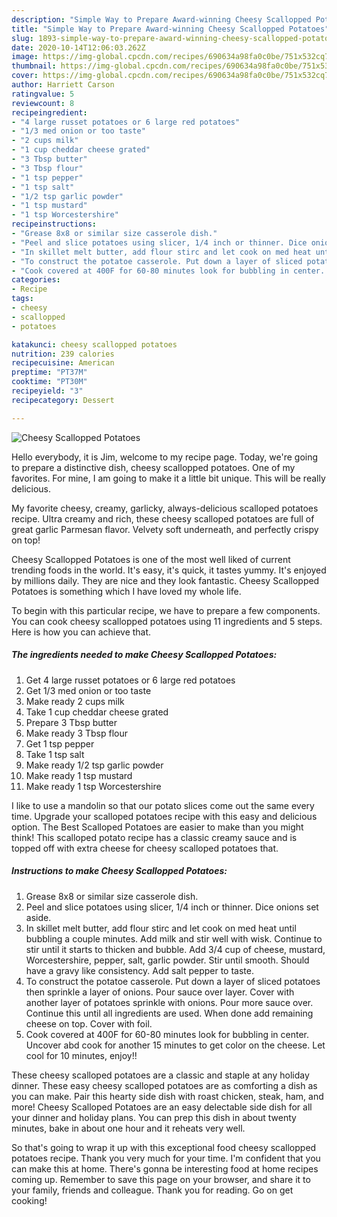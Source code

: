 ```yaml
---
description: "Simple Way to Prepare Award-winning Cheesy Scallopped Potatoes"
title: "Simple Way to Prepare Award-winning Cheesy Scallopped Potatoes"
slug: 1893-simple-way-to-prepare-award-winning-cheesy-scallopped-potatoes
date: 2020-10-14T12:06:03.262Z
image: https://img-global.cpcdn.com/recipes/690634a98fa0c0be/751x532cq70/cheesy-scallopped-potatoes-recipe-main-photo.jpg
thumbnail: https://img-global.cpcdn.com/recipes/690634a98fa0c0be/751x532cq70/cheesy-scallopped-potatoes-recipe-main-photo.jpg
cover: https://img-global.cpcdn.com/recipes/690634a98fa0c0be/751x532cq70/cheesy-scallopped-potatoes-recipe-main-photo.jpg
author: Harriett Carson
ratingvalue: 5
reviewcount: 8
recipeingredient:
- "4 large russet potatoes or 6 large red potatoes"
- "1/3 med onion or too taste"
- "2 cups milk"
- "1 cup cheddar cheese grated"
- "3 Tbsp butter"
- "3 Tbsp flour"
- "1 tsp pepper"
- "1 tsp salt"
- "1/2 tsp garlic powder"
- "1 tsp mustard"
- "1 tsp Worcestershire"
recipeinstructions:
- "Grease 8x8 or similar size casserole dish."
- "Peel and slice potatoes using slicer, 1/4 inch or thinner. Dice onions set aside."
- "In skillet melt butter, add flour stirc and let cook on med heat until bubbling a couple minutes. Add milk and stir well with wisk. Continue to stir until it starts to thicken and bubble. Add 3/4 cup of cheese, mustard, Worcestershire, pepper, salt, garlic powder. Stir until smooth. Should have a gravy like consistency. Add salt pepper to taste."
- "To construct the potatoe casserole. Put down a layer of sliced potatoes then sprinkle a layer of onions. Pour sauce over layer. Cover with another layer of potatoes sprinkle with onions. Pour more sauce over. Continue this until all ingredients are used. When done add remaining cheese on top. Cover with foil."
- "Cook covered at 400F for 60-80 minutes look for bubbling in center. Uncover abd cook for another 15 minutes to get color on the cheese. Let cool for 10 minutes, enjoy!!"
categories:
- Recipe
tags:
- cheesy
- scallopped
- potatoes

katakunci: cheesy scallopped potatoes 
nutrition: 239 calories
recipecuisine: American
preptime: "PT37M"
cooktime: "PT30M"
recipeyield: "3"
recipecategory: Dessert

---
```



![Cheesy Scallopped Potatoes](https://img-global.cpcdn.com/recipes/690634a98fa0c0be/751x532cq70/cheesy-scallopped-potatoes-recipe-main-photo.jpg)

Hello everybody, it is Jim, welcome to my recipe page. Today, we're going to prepare a distinctive dish, cheesy scallopped potatoes. One of my favorites. For mine, I am going to make it a little bit unique. This will be really delicious.

My favorite cheesy, creamy, garlicky, always-delicious scalloped potatoes recipe. Ultra creamy and rich, these cheesy scalloped potatoes are full of great garlic Parmesan flavor. Velvety soft underneath, and perfectly crispy on top!

Cheesy Scallopped Potatoes is one of the most well liked of current trending foods in the world. It's easy, it's quick, it tastes yummy. It's enjoyed by millions daily. They are nice and they look fantastic. Cheesy Scallopped Potatoes is something which I have loved my whole life.


To begin with this particular recipe, we have to prepare a few components. You can cook cheesy scallopped potatoes using 11 ingredients and 5 steps. Here is how you can achieve that.

<!--inarticleads1-->

##### The ingredients needed to make Cheesy Scallopped Potatoes:

1. Get 4 large russet potatoes or 6 large red potatoes
1. Get 1/3 med onion or too taste
1. Make ready 2 cups milk
1. Take 1 cup cheddar cheese grated
1. Prepare 3 Tbsp butter
1. Make ready 3 Tbsp flour
1. Get 1 tsp pepper
1. Take 1 tsp salt
1. Make ready 1/2 tsp garlic powder
1. Make ready 1 tsp mustard
1. Make ready 1 tsp Worcestershire


I like to use a mandolin so that our potato slices come out the same every time. Upgrade your scalloped potatoes recipe with this easy and delicious option. The Best Scalloped Potatoes are easier to make than you might think! This scalloped potato recipe has a classic creamy sauce and is topped off with extra cheese for cheesy scalloped potatoes that. 

<!--inarticleads2-->

##### Instructions to make Cheesy Scallopped Potatoes:

1. Grease 8x8 or similar size casserole dish.
1. Peel and slice potatoes using slicer, 1/4 inch or thinner. Dice onions set aside.
1. In skillet melt butter, add flour stirc and let cook on med heat until bubbling a couple minutes. Add milk and stir well with wisk. Continue to stir until it starts to thicken and bubble. Add 3/4 cup of cheese, mustard, Worcestershire, pepper, salt, garlic powder. Stir until smooth. Should have a gravy like consistency. Add salt pepper to taste.
1. To construct the potatoe casserole. Put down a layer of sliced potatoes then sprinkle a layer of onions. Pour sauce over layer. Cover with another layer of potatoes sprinkle with onions. Pour more sauce over. Continue this until all ingredients are used. When done add remaining cheese on top. Cover with foil.
1. Cook covered at 400F for 60-80 minutes look for bubbling in center. Uncover abd cook for another 15 minutes to get color on the cheese. Let cool for 10 minutes, enjoy!!


These cheesy scalloped potatoes are a classic and staple at any holiday dinner. These easy cheesy scalloped potatoes are as comforting a dish as you can make. Pair this hearty side dish with roast chicken, steak, ham, and more! Cheesy Scalloped Potatoes are an easy delectable side dish for all your dinner and holiday plans. You can prep this dish in about twenty minutes, bake in about one hour and it reheats very well. 

So that's going to wrap it up with this exceptional food cheesy scallopped potatoes recipe. Thank you very much for your time. I'm confident that you can make this at home. There's gonna be interesting food at home recipes coming up. Remember to save this page on your browser, and share it to your family, friends and colleague. Thank you for reading. Go on get cooking!
